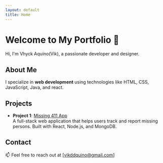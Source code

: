 ```yaml
---
layout: default
title: Home
---
```


# Welcome to My Portfolio 👋
Hi, I'm Vhyck Aquino(Vik), a passionate developer and designer.

## About Me
I specialize in **web development** using technologies like HTML, CSS, JavaScript, Java, and react.

## Projects
- **Project 1**: [Missing 411 App](https://github.com/vhyck8888/missing-411-app)  
  A full-stack web application that helps users track and report missing persons. Built with React, Node.js, and MongoDB.



## Contact
📫 Feel free to reach out at [vikddquino@gmail.com]
